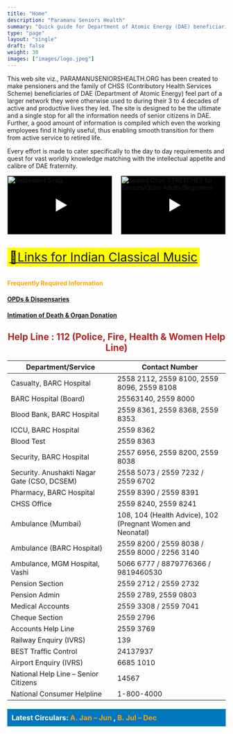 ```yaml
---
title: "Home"
description: "Paramanu Seniors Health"
summary: "Quick guide for Department of Atomic Energy (DAE) beneficiaries."
type: "page"
layout: "single"
draft: false
weight: 30
images: ["images/logo.jpeg"]
---
```


<style>
  .centered-helpline {
    text-align: center;
    color: #B22222; /* Brick Red */
    font-weight: bold;
  }
  .video-container {
    display: grid;
    grid-template-columns: 1fr 1fr;
    gap: 20px;
    margin-bottom: 20px;
  }
  .music-link {
    background-color: yellow;
    font-size: 2em;
    padding: 5px;
    display: inline-block;
    margin: 10px 0;
  }
  .deep-sea-blue-banner {
    background-color: #0077be; /* Deep Sea Blue */
    color: white;
    padding: 10px;
    margin-top: 20px;
  }
  .deep-sea-blue-banner h3 {
    margin: 0;
  }
  .deep-sea-blue-banner ul {
    list-style-type: none;
    padding-left: 0;
    margin-bottom: 0;
  }
  .deep-sea-blue-banner a {
    color: white;
    text-decoration: none;
  }
  .deep-sea-blue-banner a:hover {
    text-decoration: underline;
  }
  .youtube-container {
     position: relative;
     width: 100%;
     aspect-ratio: 16/9;
     cursor: pointer;
   }

   .youtube-thumbnail {
     position: relative;
     width: 100%;
     height: 100%;
     overflow: hidden;
     background-color: #000;
   }

   .youtube-thumbnail img {
     width: 100%;
     height: 100%;
     object-fit: cover;
     transition: opacity 0.3s ease;
   }

   .youtube-thumbnail:hover img {
     opacity: 0.8;
   }

   .play-button {
     position: absolute;
     top: 50%;
     left: 50%;
     transform: translate(-50%, -50%);
     width: 70px;
     height: 50px;
     background-color: rgba(0, 0, 0, 0.7);
     border-radius: 10px;
   }

   .play-button:before {
     content: '';
     position: absolute;
     top: 50%;
     left: 55%;
     transform: translate(-50%, -50%);
     border-style: solid;
     border-width: 15px 0 15px 26px;
     border-color: transparent transparent transparent white;
   }
</style>

This web site viz., PARAMANUSENIORSHEALTH.ORG has been created to make pensioners and the family of CHSS (Contributory Health Services Scheme) beneficiaries of DAE (Department of Atomic Energy) feel part of a larger network they were otherwise used to during their 3 to 4 decades of active and productive lives they led. The site is designed to be the ultimate and a single stop for all the information needs of senior citizens in DAE. Further, a good amount of information is compiled which even the working employees find it highly useful, thus enabling smooth transition for them from active service to retired life.

Every effort is made to cater specifically to the day to day requirements and quest for vast worldly knowledge matching with the intellectual appetite and calibre of DAE fraternity.

<!-- <div class="video-container">
  <!-- {{< youtube fULvjpAPlxA >}}
  {{< youtube HpPtnDbGBVg >}} -->

<!-- <iframe width="548" height="309" src="https://www.youtube.com/embed/fULvjpAPlxA" title="Retirement Song" frameborder="0" allow="accelerometer; autoplay; clipboard-write; encrypted-media; gyroscope; picture-in-picture; web-share" referrerpolicy="strict-origin-when-cross-origin" allowfullscreen loading="lazy"></iframe> -->

<!-- <iframe width="548" height="309" src="https://www.youtube.com/embed/HpPtnDbGBVg" title="Seated Chair STRETCHES for Seniors/Older Adults/Beginners (10 minutes - to increase flexibility)" frameborder="0" allow="accelerometer; autoplay; clipboard-write; encrypted-media; gyroscope; picture-in-picture; web-share" referrerpolicy="strict-origin-when-cross-origin" allowfullscreen loading="lazy"></iframe> -->
<!-- </div> -->

<div class="video-container">
  <div class="youtube-container" data-id="fULvjpAPlxA">
    <div class="youtube-thumbnail">
      <img src="https://img.youtube.com/vi/fULvjpAPlxA/maxresdefault.jpg" alt="Retirement Song">
      <div class="play-button"></div>
    </div>
  </div>

  <div class="youtube-container" data-id="HpPtnDbGBVg">
    <div class="youtube-thumbnail">
      <img src="https://img.youtube.com/vi/HpPtnDbGBVg/maxresdefault.jpg" alt="Seated Chair STRETCHES for Seniors/Older Adults/Beginners">
      <div class="play-button"></div>
    </div>
  </div>
</div>

<a href="/files/links-for-indian-classical-music.pdf" class="music-link">🔘Links for Indian Classical Music</a>

<h4 style="color: orange;">Frequently Required Information</h4>

#### [OPDs & Dispensaries](/files/dispensaries-and-opds-revised.pdf)

#### [Intimation of Death & Organ Donation](/files/intimation-about-death-and-organ-donation.pdf)

<h2 class="centered-helpline">Help Line : 112 (Police, Fire, Health & Women Help Line)</h2>

| Department/Service                          | Contact Number                                              |
| ------------------------------------------- | ----------------------------------------------------------- |
| Casualty, BARC Hospital                     | 2558 2112, 2559 8100, 2559 8096, 2559 8108                  |
| BARC Hospital (Board)                       | 25563140, 2559 8000                                         |
| Blood Bank, BARC Hospital                   | 2559 8361, 2559 8368, 2559 8353                             |
| ICCU, BARC Hospital                         | 2559 8362                                                   |
| Blood Test                                  | 2559 8363                                                   |
| Security, BARC Hospital                     | 2557 6956, 2559 8200, 2559 8038                             |
| Security. Anushakti Nagar Gate (CSO, DCSEM) | 2558 5073 / 2559 7232 / 2559 6702                           |
| Pharmacy, BARC Hospital                     | 2559 8390 / 2559 8391                                       |
| CHSS Office                                 | 2559 8240, 2559 8241                                        |
| Ambulance (Mumbai)                          | 108, 104 (Health Advice), 102 (Pregnant Women and Neonatal) |
| Ambulance (BARC Hospital)                   | 2559 8200 / 2559 8038 / 2559 8000 / 2256 3140               |
| Ambulance, MGM Hospital, Vashi              | 5066 6777 / 8879776366 / 9819460530                         |
| Pension Section                             | 2559 2712 / 2559 2732                                       |
| Pension Admin                               | 2559 2789, 2559 0803                                        |
| Medical Accounts                            | 2559 3308 / 2559 7041                                       |
| Cheque Section                              | 2559 2796                                                   |
| Accounts Help Line                          | 2559 3769                                                   |
| Railway Enquiry (IVRS)                      | 139                                                         |
| BEST Traffic Control                        | 24137937                                                    |
| Airport Enquiry (IVRS)                      | 6685 1010                                                   |
| National Help Line – Senior Citizens        | 14567                                                       |
| National Consumer Helpline                  | 1-800-4000                                                  |

<div class="deep-sea-blue-banner">
  <h3>Latest Circulars:
    <a href="/404.html" style="color: orange;"> A. Jan – Jun  </a>,
    <a href="/404.html" style="color: orange;"> B. Jul – Dec</a>
  </h3>
</div>

<script>
  document.addEventListener('DOMContentLoaded', function() {
    const youtubeContainers = document.querySelectorAll('.youtube-container');

    youtubeContainers.forEach(container => {
      container.addEventListener('click', function() {
        const videoId = this.getAttribute('data-id');

        // Create iframe element directly
        const iframe = document.createElement('iframe');
        iframe.width = '100%';
        iframe.height = '100%';
        iframe.src = 'https://www.youtube.com/embed/' + videoId + '?autoplay=1';
        iframe.title = 'YouTube video player';
        iframe.frameBorder = '0';
        iframe.allow = 'accelerometer; autoplay; clipboard-write; encrypted-media; gyroscope; picture-in-picture; web-share';
        iframe.allowFullscreen = true;

        // Clear the container and append the iframe
        this.innerHTML = '';
        this.appendChild(iframe);
      });
    });
  });
</script>
